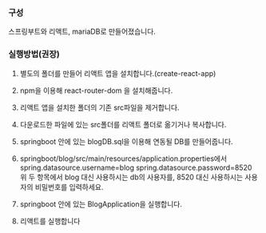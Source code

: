 ### 구성
스프링부트와 리액트, mariaDB로 만들어졌습니다.


### 실행방법(권장)
1. 별도의 폴더를 만들어 리액트 앱을 설치합니다.(create-react-app)

2. npm을 이용해 react-router-dom 을 설치해줍니다.

3. 리액트 앱을 설치한 폴더의 기존 src파일을 제거합니다.

4. 다운로드한 파일에 있는 src폴더를 리액트 폴더로 옮기거나 복사합니다.

5. springboot 안에 있는 blogDB.sql을 이용해 연동될 DB를 만들어줍니다.

6. springboot/blog/src/main/resources/application.properties에서
    spring.datasource.username=blog
    spring.datasource.password=8520
    위 두 항목에서 blog 대신 사용하시는 db의 사용자를, 8520 대신 사용하시는 사용자의 비밀번호를 입력하세요.

7. springboot 안에 있는 BlogApplication을 실행합니다.

8. 리액트를 실행합니다